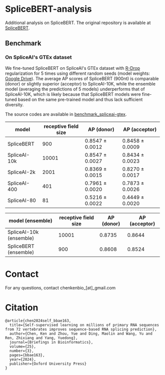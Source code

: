 # SpliceBERT-analysis
Additional analysis on SpliceBERT. 
The original repository is available at [SpliceBERT](https://github.com/biomed-AI/SpliceBERT).


## Benchmark

### On SpliceAI's GTEx dataset

We fine-tuned SpliceBERT on SpliceAI's GTEx dataset with [R-Drop](https://proceedings.neurips.cc/paper/2021/hash/5a66b9200f29ac3fa0ae244cc2a51b39-Abstract.html) regularization for 5 times using different random seeds (model weights: [Google Drive](https://drive.google.com/file/d/1sUrsKbe0HJfLmNxqcNkmZccy835V0UFP/view?usp=sharing)). 
The average AP scores of SpliceBERT (900nt) is comparable (donor) or slightly superior (acceptor) to SpliceAI-10K, 
while the ensemble model (averaging the predictions of 5 models) underperforms that of SpliceAI-10K, 
which is likely because that SpliceBERT models were fine-tuned based on the same pre-trained model and thus lack sufficient diversity.

The source codes are available in [benchmark_spliceai-gtex](./benchmark_spliceai-gtex).

| model | receptive field size | AP (donor) | AP (acceptor) |  
| --- | --- | --- | ---- |  
SpliceBERT  | 900  | 0.8547 $\pm$ 0.0012  | 0.8458 $\pm$ 0.0009 |  
SpliceAI-10k  | 10001  | 0.8547 $\pm$ 0.0027  | 0.8434 $\pm$ 0.0023 |  
SpliceAI-2k  | 2001 | 0.8369 $\pm$ 0.0015  | 0.8270 $\pm$ 0.0017 |  
SpliceAI-400  | 401 | 0.7961 $\pm$ 0.0020  | 0.7873 $\pm$ 0.0026 |  
SpliceAI-80  | 81 | 0.5216 $\pm$ 0.0022  | 0.4449 $\pm$ 0.0020 |  


| model (ensemble) | receptive field size | AP (donor) | AP (acceptor) |  
| --- | --- | --- | ---- |  
SpliceAI-10k (ensemble)  | 10001  | 0.8735  | 0.8644 |  
SpliceBERT (ensemble)  | 900  | 0.8608  | 0.8524 |  


# Contact
For any questions, contact chenkenbio_[at]_gmail.com

# Citation

```TeX
@article{chen2024self_bbae163,
  title={Self-supervised learning on millions of primary RNA sequences from 72 vertebrates improves sequence-based RNA splicing prediction},
  author={Chen, Ken and Zhou, Yue and Ding, Maolin and Wang, Yu and Ren, Zhixiang and Yang, Yuedong},
  journal={Briefings in Bioinformatics},
  volume={25},
  number={3},
  pages={bbae163},
  year={2024},
  publisher={Oxford University Press}
}
```
